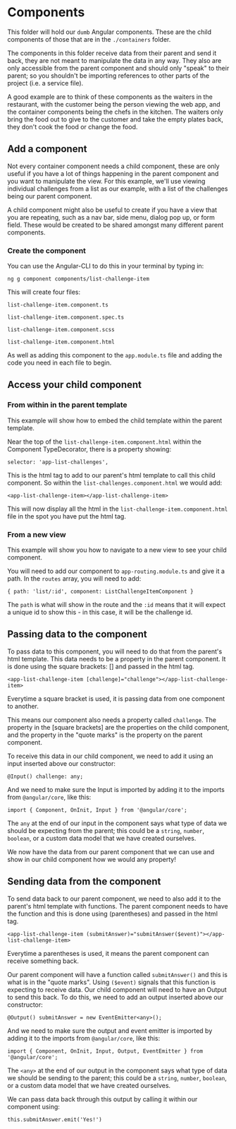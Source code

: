 # Components

This folder will hold our `dumb` Angular components. These are the child components of those that are in the `./containers` folder. 

The components in this folder receive data from their parent and send it back, they are not meant to manipulate the data in any way. They also are only accessible from the parent component and should only "speak" to their parent; so you shouldn't be importing references to other parts of the project (i.e. a service file).

A good example are to think of these components as the waiters in the restaurant, with the customer being the person viewing the web app, and the container components being the chefs in the kitchen. The waiters only bring the food out to give to the customer and take the empty plates back, they don't cook the food or change the food.

## Add a component

Not every container component needs a child component, these are only useful if you have a lot of things happening in the parent component and you want to manipulate the view. For this example, we'll use viewing individual challenges from a list as our example, with a list of the challenges being our parent component.

A child component might also be useful to create if you have a view that you are repeating, such as a nav bar, side menu, dialog pop up, or form field. These would be created to be shared amongst many different parent components.

### Create the component

You can use the Angular-CLI to do this in your terminal by typing in:

`ng g component components/list-challenge-item`

This will create four files:

`list-challenge-item.component.ts`

`list-challenge-item.component.spec.ts`

`list-challenge-item.component.scss`

`list-challenge-item.component.html`

As well as adding this component to the `app.module.ts` file and adding the code you need in each file to begin.

## Access your child component

### From within in the parent template

This example will show how to embed the child template within the parent template.

Near the top of the `list-challenge-item.component.html` within the Component TypeDecorator, there is a property showing:

`selector: 'app-list-challenges',`

This is the html tag to add to our parent's html template to call this child component. So within the `list-challenges.component.html` we would add:

`<app-list-challenge-item></app-list-challenge-item>`

This will now display all the html in the `list-challenge-item.component.html` file in the spot you have put the html tag.

### From a new view

This example will show you how to navigate to a new view to see your child component.

You will need to add our component to `app-routing.module.ts` and give it a path. In the `routes` array, you will need to add:

`{ path: 'list/:id', component: ListChallengeItemComponent }`

The `path` is what will show in the route and the `:id` means that it will expect a unique id to show this - in this case, it will be the challenge id.

## Passing data to the component

To pass data to this component, you will need to do that from the parent's html template. This data needs to be a property in the parent component. It is done using the square brackets: [] and passed in the html tag.

`<app-list-challenge-item [challenge]="challenge"></app-list-challenge-item>`

Everytime a square bracket is used, it is passing data from one component to another.

This means our component also needs a property called `challenge`. The property in the [square brackets] are the properties on the child component, and the property in the "quote marks" is the property on the parent component.

To receive this data in our child component, we need to add it using an input inserted above our constructor:

`@Input() challenge: any;`

And we need to make sure the Input is imported by adding it to the imports from `@angular/core`, like this:

`import { Component, OnInit, Input } from '@angular/core';`

The `any` at the end of our input in the component says what type of data we should be expecting from the parent; this could be a `string`, `number`, `boolean`, or a custom data model that we have created ourselves.

We now have the data from our parent component that we can use and show in our child component how we would any property!

## Sending data from the component

To send data back to our parent component, we need to also add it to the parent's html template with functions. The parent component needs to have the function and this is done using (parentheses) and passed in the html tag.

`<app-list-challenge-item (submitAnswer)="submitAnswer($event)"></app-list-challenge-item>`

Everytime a parentheses is used, it means the parent component can receive something back.

Our parent component will have a function called `submitAnswer()` and this is what is in the "quote marks". Using `($event)` signals that this function is expecting to receive data. Our child component will need to have an Output to send this back. To do this, we need to add an output inserted above our constructor:

`@Output() submitAnswer = new EventEmitter<any>();`

And we need to make sure the output and event emitter is imported by adding it to the imports from `@angular/core`, like this:

`import { Component, OnInit, Input, Output, EventEmitter } from '@angular/core';`

The `<any>` at the end of our output in the component says what type of data we should be sending to the parent; this could be a `string`, `number`, `boolean`, or a custom data model that we have created ourselves.

We can pass data back through this output by calling it within our component using:

`this.submitAnswer.emit('Yes!')`
